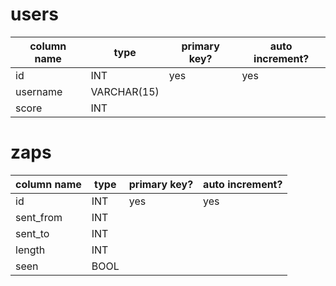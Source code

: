 # users

column name | type        | primary key? | auto increment?
----------- | ----------- | ------------ | ---------------
id          | INT         | yes          | yes
username    | VARCHAR(15) |              |
score       | INT         |              |

# zaps

column name | type | primary key? | auto increment?
----------- | ---- | ------------ | ---------------
id          | INT  | yes          | yes
sent_from   | INT  |              |
sent_to     | INT  |              |
length      | INT  |              |
seen        | BOOL |              |
